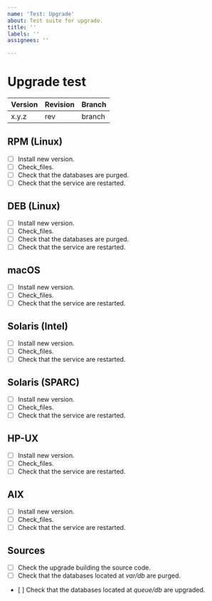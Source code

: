 ```yaml
---
name: 'Test: Upgrade'
about: Test suite for upgrade.
title: ''
labels: ''
assignees: ''

---
```


# Upgrade test

| Version | Revision | Branch |
| --- | --- | --- |
| x.y.z | rev | branch |

## RPM (Linux)

- [ ] Install new version.
- [ ] Check_files.
- [ ] Check that the databases are purged.
- [ ] Check that the service are restarted.

## DEB (Linux)

- [ ] Install new version.
- [ ] Check_files.
- [ ] Check that the databases are purged.
- [ ] Check that the service are restarted.

## macOS

- [ ] Install new version.
- [ ] Check_files.
- [ ] Check that the service are restarted.

## Solaris (Intel)

- [ ] Install new version.
- [ ] Check_files.
- [ ] Check that the service are restarted.

## Solaris (SPARC)

- [ ] Install new version.
- [ ] Check_files.
- [ ] Check that the service are restarted.

## HP-UX

- [ ] Install new version.
- [ ] Check_files.
- [ ] Check that the service are restarted.

## AIX

- [ ] Install new version.
- [ ] Check_files.
- [ ] Check that the service are restarted.

## Sources

- [ ] Check the upgrade building the source code.
- [ ] Check that the databases located at _var/db_ are purged.
- [ ] Check that the databases located at _queue/db_ are upgraded.
